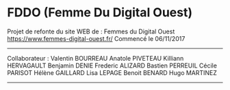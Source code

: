 # FDDO (Femme Du Digital Ouest)
Projet de refonte du site WEB de : Femmes du Digital Ouest
https://www.femmes-digital-ouest.fr/
Commencé le 06/11/2017
___________________________________________________________
Collaborateur :
Valentin  BOURREAU
Anatole   PIVETEAU
Killiann  HERVAGAULT
Benjamin  DENIE
Frederic  ALIZARD
Bastien   PERREUIL
Cécile    PARISOT
Hélène    GAILLARD
Lisa      LEPAGE
Benoit    BENARD
Hugo      MARTINEZ
___________________________________________________________
